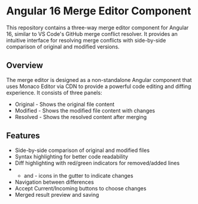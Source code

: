 # Angular 16 Merge Editor Component
This repository contains a three-way merge editor component for Angular 16, similar to VS Code's GitHub merge conflict resolver. It provides an intuitive interface for resolving merge conflicts with side-by-side comparison of original and modified versions.
## Overview
The merge editor is designed as a non-standalone Angular component that uses Monaco Editor via CDN to provide a powerful code editing and diffing experience. It consists of three panels:

- Original - Shows the original file content
- Modified - Shows the modified file content with changes
- Resolved - Shows the resolved content after merging

## Features

+ Side-by-side comparison of original and modified files
+ Syntax highlighting for better code readability
+ Diff highlighting with red/green indicators for removed/added lines
+ + and - icons in the gutter to indicate changes
+ Navigation between differences
+ Accept Current/Incoming buttons to choose changes
+ Merged result preview and saving